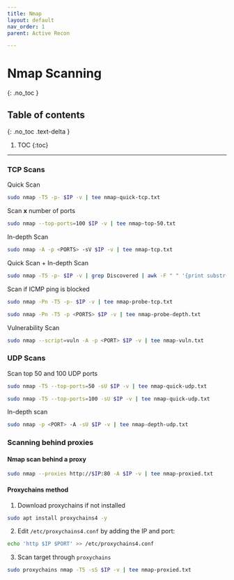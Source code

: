 ```yaml
---
title: Nmap
layout: default
nav_order: 1
parent: Active Recon

---
```


# Nmap Scanning
{: .no_toc }

## Table of contents
{: .no_toc .text-delta }
1. TOC
{:toc}

---


### TCP Scans
Quick Scan
```bash
sudo nmap -T5 -p- $IP -v | tee nmap-quick-tcp.txt
```
Scan **x** number of ports
```bash
sudo nmap --top-ports=100 $IP -v | tee nmap-top-50.txt
```

In-depth Scan
```bash
sudo nmap -A -p <PORTS> -sV $IP -v | tee nmap-tcp.txt
```

Quick Scan + In-depth Scan
```bash
sudo nmap -T5 -p- $IP -v | grep Discovered | awk -F " " '{print substr($4,1,length($4)-4)}' | ports.txt && sudo nmap -p $(tr '\n', < ports.txt) -A $IP -v | tee nmap-depth.txt
```

Scan if ICMP ping is blocked
```bash
sudo nmap -Pn -T5 -p- $IP -v | tee nmap-probe-tcp.txt
```

```bash
sudo nmap -Pn -T5 -p <PORTS> $IP -v | tee nmap-probe-depth.txt
```

Vulnerability Scan
```bash
sudo nmap --script=vuln -A -p <PORT> $IP -v | tee nmap-vuln.txt
```

### UDP Scans
Scan top 50 and 100 UDP ports
```bash
sudo nmap -T5 --top-ports=50 -sU $IP -v | tee nmap-quick-udp.txt
```

```bash
sudo nmap -T5 --top-ports=100 -sU $IP -v | tee nmap-quick-udp.txt
```

In-depth scan
```bash
sudo nmap -p <PORT> -A -sU $IP -v | tee nmap-depth-udp.txt
```

### Scanning behind proxies

#### Nmap scan behind a proxy
```bash
sudo nmap --proxies http://$IP:80 -A $IP -v | tee nmap-proxied.txt
```

#### Proxychains method
1. Download proxychains if not installed
```bash
sudo apt install proxychains4 -y 
```
2. Edit `/etc/proxychains4.conf` by adding the IP and port:
```bash
echo 'http $IP $PORT' >> /etc/proxychains4.conf
```
3. Scan target through `proxychains`
```bash
sudo proxychains nmap -T5 -sS $IP -v | tee nmap-proxied.txt
```

